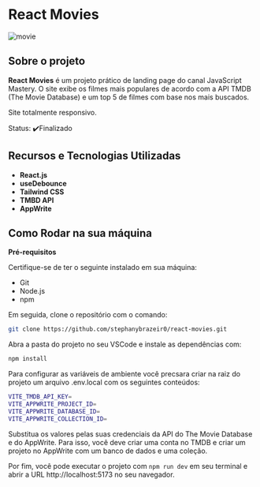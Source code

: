 # React Movies

![movie](https://github.com/user-attachments/assets/b9bb0db4-07e0-4e2c-b193-7f3279dd50b5)

## Sobre o projeto

**React Movies** é um projeto prático de landing page do canal JavaScript Mastery. O site exibe os filmes mais populares de acordo com a API TMDB (The Movie Database) e um top 5 de filmes com base nos mais buscados.

Site totalmente responsivo.  

Status: ✔️Finalizado

##  Recursos e Tecnologias Utilizadas
- **React.js**
- **useDebounce**
- **Tailwind CSS**
- **TMBD API**
- **AppWrite**

## Como Rodar na sua máquina

**Pré-requisitos**

Certifique-se de ter o seguinte instalado em sua máquina:

- Git
- Node.js
- npm 

Em seguida, clone o repositório com o comando:

```bash
git clone https://github.com/stephanybrazeir0/react-movies.git
```

Abra a pasta do projeto no seu VSCode e instale as dependências com:

```bash
npm install
```

Para configurar as variáveis de ambiente você precsara criar na raiz do projeto um arquivo .env.local com os seguintes conteúdos:

```bash
VITE_TMDB_API_KEY=
VITE_APPWRITE_PROJECT_ID=
VITE_APPWRITE_DATABASE_ID=
VITE_APPWRITE_COLLECTION_ID=
```

Substitua os valores pelas suas credenciais da API do The Movie Database e do AppWrite. Para isso, você deve criar uma conta no TMDB e criar um projeto no AppWrite com um banco de dados e uma coleção.

Por fim, você pode executar o projeto com `npm run dev` em seu terminal e abrir a URL http://localhost:5173 no seu navegador. 


